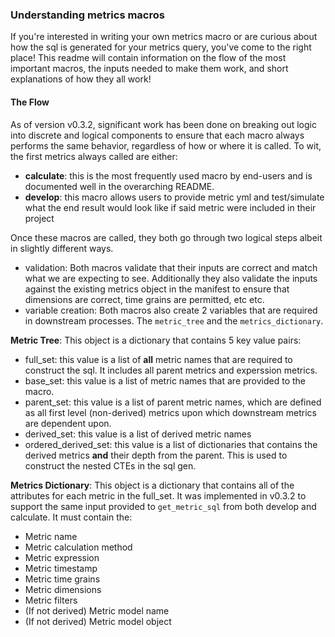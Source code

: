 ### Understanding metrics macros
If you're interested in writing your own metrics macro or are curious about how the sql is generated for your metrics query, you've come to the right place! This readme will contain information on the flow of the most important macros, the inputs needed to make them work, and short explanations of how they all work!

#### The Flow 
As of version v0.3.2, significant work has been done on breaking out logic into discrete and logical components to ensure that each macro always performs the same behavior, regardless of how or where it is called. To wit, the first metrics always called are either:

- **calculate**: this is the most frequently used macro by end-users and is documented well in the overarching README. 
- **develop**:  this macro allows users to provide metric yml and test/simulate what the end result would look like if said metric were included in their project

Once these macros are called, they both go through two logical steps albeit in slightly different ways.

- validation: Both macros validate that their inputs are correct and match what we are expecting to see. Additionally they also validate the inputs against the existing metrics object in the manifest to ensure that dimensions are correct, time grains are permitted, etc etc. 
- variable creation: Both macros also create 2 variables that are required in downstream processes. The `metric_tree` and the `metrics_dictionary`.

**Metric Tree**: This object is a dictionary that contains 5 key value pairs:
- full_set: this value is a list of **all** metric names that are required to construct the sql. It includes all parent metrics and experssion metrics.
- base_set: this value is a list of metric names that are provided to the macro. 
- parent_set: this value is a list of parent metric names, which are defined as all first level (non-derived) metrics upon which downstream metrics are dependent upon.
- derived_set: this value is a list of derived metric names
- ordered_derived_set: this value is a list of dictionaries that contains the derived metrics **and** their depth from the parent. This is used to construct the nested CTEs in the sql gen.

**Metrics Dictionary**: This object is a dictionary that contains all of the attributes for each metric in the full_set. It was implemented in v0.3.2 to support the same input provided to `get_metric_sql` from both develop and calculate. It must contain the:
- Metric name
- Metric calculation method
- Metric expression
- Metric timestamp
- Metric time grains
- Metric dimensions
- Metric filters
- (If not derived) Metric model name
- (If not derived) Metric model object